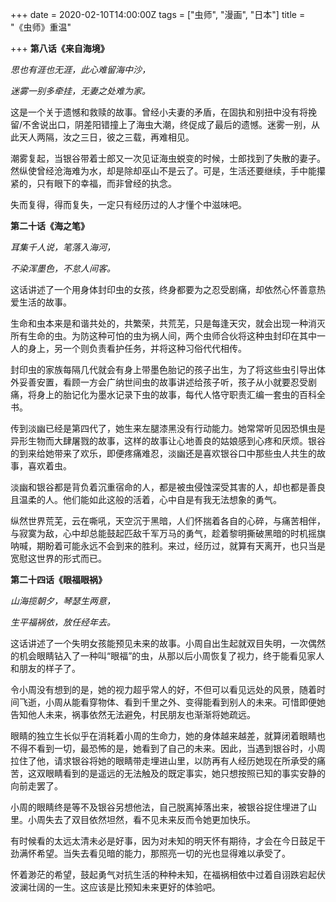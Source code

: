 +++
date = 2020-02-10T14:00:00Z
tags = ["虫师", "漫画", "日本"]
title = "《虫师》重温"

+++
**第八话《来自海境》**

_思也有涯也无涯，此心难留海中沙，_

_迷雾一别多牵挂，无妻之处难为家。_

这是一个关于遗憾和救赎的故事。曾经小夫妻的矛盾，在固执和别扭中没有将挽留/不舍说出口，阴差阳错撞上了海虫大潮，终促成了最后的遗憾。迷雾一别，从此天人两隔，汝之三日，彼之三载，再难相见。

潮雾复起，当银谷带着士郎又一次见证海虫蜕变的时候，士郎找到了失散的妻子。然纵使曾经沧海难为水，却是除却巫山不是云了。可是，生活还要继续，手中能攥紧的，只有眼下的幸福，而非曾经的执念。

失而复得，得而复失，一定只有经历过的人才懂个中滋味吧。

**第二十话《海之笔》**

_耳集千人说，笔落入海河，_

_不染浑墨色，不怠人间客。_

这话讲述了一个用身体封印虫的女孩，终身都要为之忍受剧痛，却依然心怀善意热爱生活的故事。

生命和虫本来是和谐共处的，共繁荣，共荒芜，只是每逢天灾，就会出现一种消灭所有生命的虫。为防这种可怕的虫为祸人间，两个虫师合伙将这种虫封印在其中一人的身上，另一个则负责看护任务，并将这种习俗代代相传。

封印虫的家族每隔几代就会有身上带墨色胎记的孩子出生，为了将这些虫引导出体外妥善安置，看顾一方会广纳世间虫的故事讲述给孩子听，孩子从小就要忍受剧痛，将身上的胎记化为墨水记录下虫的故事，每代人恪守职责汇编一套虫的百科全书。

传到淡幽已经是第四代了，她生来左腿漆黑没有行动能力。她常常听见因恐惧虫是异形生物而大肆屠戮的故事，这样的故事让心地善良的姑娘感到心疼和厌烦。银谷的到来给她带来了欢乐，即便疼痛难忍，淡幽还是喜欢银谷口中那些虫人共生的故事，喜欢着虫。

淡幽和银谷都是背负着沉重宿命的人，都是被虫侵蚀深受其害的人，却也都是善良且温柔的人。他们能如此这般的活着，心中自是有我无法想象的勇气。

纵然世界荒芜，云在嘶吼，天空沉于黑暗，人们怀揣着各自的心碎，与痛苦相伴，与寂寞为敌，心中却总能鼓起匹敌千军万马的勇气，趁着黎明撕破黑暗的时机摇旗呐喊，期盼着可能永远不会到来的胜利。来过，经历过，就算有天离开，也只当是宽慰这世界的形式而已。

**第二十四话《眼福眼祸》**

_山海揽朝夕，琴瑟生两意，_

_生平福祸依，放任经年去。_

这话讲述了一个失明女孩能预见未来的故事。小周自出生起就双目失明，一次偶然的机会眼睛钻入了一种叫“眼福”的虫，从那以后小周恢复了视力，终于能看见家人和朋友的样子了。

令小周没有想到的是，她的视力超乎常人的好，不但可以看见远处的风景，随着时间飞逝，小周从能看穿物体、看到千里之外、变得能看到别人的未来。可惜即便她告知他人未来，祸事依然无法避免，村民朋友也渐渐将她疏远。

眼睛的独立生长似乎在消耗着小周的生命力，她的身体越来越差，就算闭着眼睛也不得不看到一切，最恐怖的是，她看到了自己的未来。因此，当遇到银谷时，小周拉住了他，请求银谷将她的眼睛带走埋进山里，以防再有人经历她现在所承受的痛苦，这双眼睛看到的是遥远的无法触及的既定事实，她只想按照已知的事实安静的向前走罢了。

小周的眼睛终是等不及银谷另想他法，自己脱离掉落出来，被银谷捉住埋进了山里。小周失去了双目依然坦然，看不见未来反而令她更加快乐。

有时候看的太远太清未必是好事，因为对未知的明天怀有期待，才会在今日鼓足干劲满怀希望。当失去看见暗的能力，那照亮一切的光也显得难以承受了。

怀着渺茫的希望，鼓起勇气对抗生活的种种未知，在福祸相依中过着自诩跌宕起伏波澜壮阔的一生。这应该是比预知未来更好的体验吧。